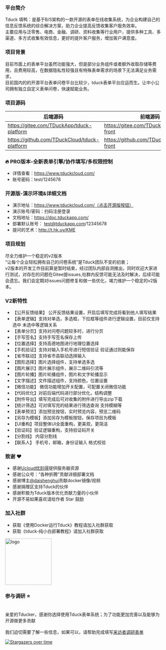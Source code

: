 ### 平台简介
Tduck 填鸭：是基于B/S架构的一款开源的表单在线收集系统，为企业构建自己的信息反馈系统的综合解决方案，助力企业提高反馈收集客户服务效率。  
主要应用与泛零售、电商、金融、调研、资料收集等行业用户，提供多种工具、多渠道、多方式收集有效信息，更好的提升客户服务，增加客户满意度。

### 项目背景
目前市面上的表单平台虽然功能强大，但是部分业务组件或者额外收取存储等费用，且费用较高，在数据隐私性较强且有特殊表单需求的场景下无法满足业务需求，  
目前国内的的开源平台表单问卷平台比较少，tduck表单平台应运而生。让中小公司拥有独立自定义表单问卷，快速赋能业务。

### 项目源码

|   后端源码  |   前端源码  |
|--- | --- |
|  https://gitee.com/TDuckApp/tduck-platform   |  https://gitee.com/TDuckApp/tduck-front   |
|  https://github.com/TDuckCloud/tduck-platform   |  https://github.com/TDuckCloud/tduck-front   |

###  :fire: PRO版本-全新表单引擎/协作填写/多权限控制
- 详情查看：https://www.tduckcloud.com/
- 账号密码：test/1245678

### 开源版-演示环境&详细文档
- 演示地址：https://www.tduckcloud.com/（点击开源版按钮）
- 演示账号/密码：扫码注册登录
- 文档地址：https://doc.tduckapp.com/
- 部署默认账号： test@tduckapp.com/12345678
- 提问的艺术：http://t.hk.uy/KME

### 项目规划
尽全力维护一个稳定的v2版本  
“让每个企业轻松拥有自己的问卷系统”是Tduck团队不变的初衷；</br>
v2版本的开发工作目前算是暂时结束，经过团队内部自测推出，同时欢迎大家进行测试，对存在的问题在Gitee提issues,社群内反馈可能无法及时解决，后续可能会遗忘。我们会定期对issues问题修复和做一些优化，竭力维护一个稳定的v2版本。

### V2新特性
- 【公开反馈结果】 公开反馈结果设置，开启后填写完成将看到他人填写结果
- 【表单逻辑】支持对单选，多选框，下拉框等组件进行逻辑设置，目前仅支持选中 未选中等逻辑关系
- 【表单分页】支持对问卷问题较多时，进行分页
- 【手写签名】支持手写签名保存上传
- 【位置选择】支持高德地图进行地理位置选择
- 【手机验证】支持对输入手机号进行短信验证 验证通过则能保存
- 【省市联动】支持省市县联动选择输入
- 【图形选择】图片选择组件，支持单选多选
- 【图片展示】图片展示组件，展示二维码引流等
- 【图片轮播】图片轮播组件，图片和文字轮播显示
- 【文字描述】文件描述组件，支持颜色，位置设置
- 【微信功能】 微信功能增加开关配置，可配置关闭微信功能
- 【代码优化】对前后端代码进行部分优化，结构调整
- 【附件导出】填写完成后可对收集的附件进行导出zip下载
- 【统计筛选】可对填写完的结果进行筛选查询 支持模糊等
- 【表单预览】添加预览按钮，实时预览内容，预览二维码
- 【另存为模板】添加另存为模板按钮，保存项目为模板
- 【UI重构】项目整体UI全面重构，更美观，更简洁
- 【验证码】验证逻辑重构，支持验证码开关
- 【分割线】 内容分割线
- 【联系人】 手机号，邮箱，身份证输入 格式校验

### 致谢 :heart: 
- 感谢[Ucloud优刻得](https://www.ucloud.cn/)提供服务器资源
- 感谢公众号：“各种折腾”贡献详细部署文档
- 感谢博主[@daishenghui](https://daishenghui.club/)贡献docker镜像/视频
- 感谢捐赠区支持Tduck的伙伴
- 感谢积极为Tduck版本优化贡献力量的小伙伴
- 开源不易如果喜欢请给作者 Star 鼓励

### 加入社群
-  获取《使用Docker运行Tduck》教程请加入社群获取
-  获取《tduck-纯小白部署教程》请加入社群获取
<img alt="logo" src="https://images.gitee.com/uploads/images/2021/0706/174654_31b12d64_1674451.png" style="margin-bottom: 0px;" width="150px">

### 参与调研 :star: 
<br/>亲爱的Tducker，感谢你选择使用Tduck表单系统；为了功能更加完善以及能够为开源做更多贡献</br>
<br/>我们迫切需要了解一些信息，如果可以，请帮助完成填写[来访者调研表单](https://demo.tduckapp.com/s/4d162343d29e494ea1701c7c9b368332)</br>


[![Stargazers over time](https://whnb.wang/stars/TDuckApp/tduck-platform)](https://whnb.wang)  

